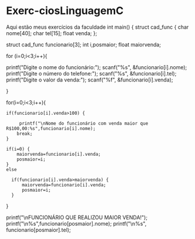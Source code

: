 # Exerc-ciosLinguagemC
Aqui estão meus exercícios da faculdade
int main()
{
   struct cad_func {
      char nome[40];
      char tel[15];
      float venda;
  };

struct cad_func funcionario[3];
int i,posmaior;
float maiorvenda;


for (i=0;i<3;i++){
    
  printf("Digite o nome do funcionário:");
  scanf("%s", &funcionario[i].nome);
  printf("Digite o número do telefone:");
  scanf("%s", &funcionario[i].tel);
  printf("Digite o valor da venda:");
  scanf("%f", &funcionario[i].venda);
    
}

for(i=0;i<3;i++){
    
    if(funcionario[i].venda>100) {
        
         printf("\nNome do funcionário com venda maior que R$100,00:%s",funcionario[i].nome);
        break;
    }
    
    if(i=0) {
        maiorvenda=funcionario[i].venda;
        posmaior=i;
    }
    else
     
      if(funcionario[i].venda>maiorvenda) {
          maiorvenda=funcionario[i].venda;
          posmaior=i;
      }

    
}


   printf("\nFUNCIONÁRIO QUE REALIZOU MAIOR VENDA!");
   printf("\n%s",funcionario[posmaior].nome);
   printf("\n%s", funcionario[posmaior].tel);
